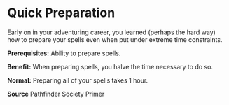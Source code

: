 ﻿---
cssclass: [feats]

---
# Quick Preparation

Early on in your adventuring career, you learned (perhaps the hard way) how to prepare your spells even when put under extreme time constraints.

**Prerequisites:** Ability to prepare spells.

**Benefit:** When preparing spells, you halve the time necessary to do so.

**Normal:** Preparing all of your spells takes 1 hour.

**Source** Pathfinder Society Primer